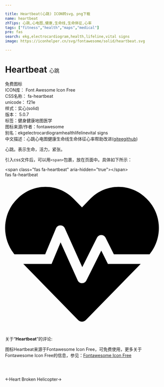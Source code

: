 ```yaml
---

title: Heartbeat(心跳) ICON转svg、png下载
name: heartbeat
zhTips: 心跳,心电图,健康,生命线,生命体征,心率
tags: ["fitness","health","maps","medical"]
pre: fas
search: ekg,electrocardiogram,health,lifeline,vital signs
image: https://iconhelper.cn/svg/fontawesome/solid/heartbeat.svg

---
```


# Heartbeat  <small style="font-size: 60%;font-weight: 100">心跳</small>


<div class="detail-page">
<p>
<span><span class="badge-success badge">免费图标</span> </span>
<br/>
<span>
ICON库：
<span class="badge-secondary badge">Font Awesome Icon Free</span> 
</span>
<br/>
<span>
CSS名称：
<span class="badge-secondary badge">fa-heartbeat</span> 
</span>
<br/>
<span>
unicode：
<span class="badge-secondary badge">f21e</span> 
<copy-btn content='f21e' btn-title=""></copy-btn>
<copy-btn :content='String.fromCodePoint(parseInt("f21e", 16))' btn-title="复制U"></copy-btn>
</span><br/><span>样式：<span class="badge-light badge">实心(solid)</span></span>
<br/>
<span>
版本：
<span class="badge-secondary badge">5.0.7</span> 
</span><br/><span>标签：<span class="badge-light badge"><router-link to="/tags/fitness.html">健身</router-link></span><span class="badge-light badge"><router-link to="/tags/health.html">健康</router-link></span><span class="badge-light badge"><router-link to="/tags/maps.html">地图</router-link></span><span class="badge-light badge"><router-link to="/tags/medical.html">医学</router-link></span></span>
<br/>
<span>图标来源/作者：<span class="badge-light badge">fontawesome</span></span> 
<br/>
<span>别名：<span class="badge-light badge">ekg</span><span class="badge-light badge">electrocardiogram</span><span class="badge-light badge">health</span><span class="badge-light badge">lifeline</span><span class="badge-light badge">vital signs</span></span><br/><span class="zh-detail">中文描述：<span class="badge-primary badge">心跳</span><span class="badge-primary badge">心电图</span><span class="badge-primary badge">健康</span><span class="badge-primary badge">生命线</span><span class="badge-primary badge">生命体征</span><span class="badge-primary badge">心率</span><span class="help-link"><span>帮助改进</span>(<a href="https://gitee.com/liuwave/icon-helper/edit/master/json/fontawesome/solid/heartbeat.json" target="_blank" rel="noopener noreferrer">gitee</a><a href="https://github.com/liuwave/icon-helper/edit/master/json/fontawesome/solid/heartbeat.json" target="_blank" rel="noopener noreferrer">github</a></span>)</span><br/>
</p>
</div><div class="description description alert alert-light">心跳。表示生命，活力，紧张。</div>
<div class="alert alert-dark">
  <i class="fas fa-heartbeat fa-xs"></i>
  <i class="fas fa-heartbeat fa-sm"></i>
  <i class="fas fa-heartbeat fa-lg"></i>
  <i class="fas fa-heartbeat fa-2x"></i>
  <i class="fas fa-heartbeat fa-3x"></i>
  <i class="fas fa-heartbeat fa-5x"></i>
  <i class="fas fa-heartbeat fa-7x"></i>
</div>
<div>
  <p>引入css文件后，可以用<code>&lt;span&gt;</code>包裹，放在页面中。具体如下所示：    
  </p>
  <div class="alert alert-primary" style="font-size: 14px">
    &lt;span class="fas fa-heartbeat" aria-hidden="true"&gt;&lt;/span&gt;
    <copy-btn content='<span class="fas fa-heartbeat" aria-hidden="true"></span>'></copy-btn>
  </div>
  <div class="alert alert-secondary">
    <i class="fas fa-heartbeat"
    style="font-size: 24px"
    aria-hidden="true"></i> fas fa-heartbeat
    <copy-btn content="fas fa-heartbeat" btn-title="复制图标名称"></copy-btn>
  </div>
</div>
<div id="svg" class="svg-wrap">
<svg xmlns="http://www.w3.org/2000/svg" viewBox="0 0 512 512"><path d="M320.2 243.8l-49.7 99.4c-6 12.1-23.4 11.7-28.9-.6l-56.9-126.3-30 71.7H60.6l182.5 186.5c7.1 7.3 18.6 7.3 25.7 0L451.4 288H342.3l-22.1-44.2zM473.7 73.9l-2.4-2.5c-51.5-52.6-135.8-52.6-187.4 0L256 100l-27.9-28.5c-51.5-52.7-135.9-52.7-187.4 0l-2.4 2.4C-10.4 123.7-12.5 203 31 256h102.4l35.9-86.2c5.4-12.9 23.6-13.2 29.4-.4l58.2 129.3 49-97.9c5.9-11.8 22.7-11.8 28.6 0l27.6 55.2H481c43.5-53 41.4-132.3-7.3-182.1z"/></svg>
</div>
<detail full-name='fa-heartbeat'></detail>
<div class="icon-detail__container">
<p>关于“<b>Heartbeat</b>”的评论:</p>
</div>
<Vssue title="关于“Heartbeat”的评论" />    
<div><p>图标Heartbeat来源于Fontawesome Icon Free，可免费使用，更多关于  Fontawesome Icon Free的信息，参见：<a target="_blank" href="https://iconhelper.cn/fontawesome.html">Fontawesome Icon Free</a>
</p></div>

<div style="padding:2rem 0 " class="page-nav"><p class="inner"><span class="prev">←<router-link to="/icon/solid/heart-broken.html">Heart Broken</router-link></span> <span class="next"><router-link to="/icon/solid/helicopter.html">Helicopter</router-link>→</span></p></div>
